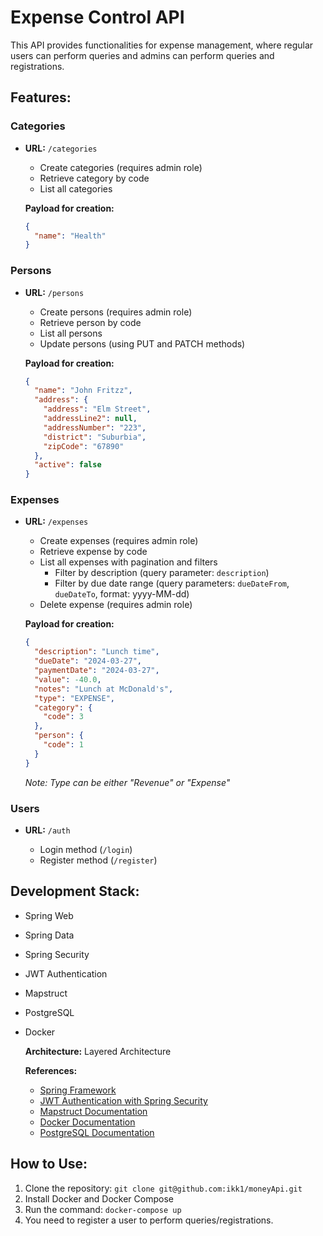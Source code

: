# Expense Control API

This API provides functionalities for expense management, where regular users can perform queries and admins can perform queries and registrations.

## Features:

### Categories
- **URL:** `/categories`
  
  - Create categories (requires admin role)
  - Retrieve category by code
  - List all categories
  
  **Payload for creation:**
  
  ```json
  {
    "name": "Health"
  }
  ```

### Persons
- **URL:** `/persons`
  
  - Create persons (requires admin role)
  - Retrieve person by code
  - List all persons
  - Update persons (using PUT and PATCH methods)
  
  **Payload for creation:**
  
  ```json
  {
    "name": "John Fritzz",
    "address": {
      "address": "Elm Street",
      "addressLine2": null,
      "addressNumber": "223",
      "district": "Suburbia",
      "zipCode": "67890"
    },
    "active": false
  }
  ```

### Expenses
- **URL:** `/expenses`
  
  - Create expenses (requires admin role)
  - Retrieve expense by code
  - List all expenses with pagination and filters
    - Filter by description (query parameter: `description`)
    - Filter by due date range (query parameters: `dueDateFrom`, `dueDateTo`, format: yyyy-MM-dd)
  - Delete expense (requires admin role)
  
  **Payload for creation:**
  
  ```json
  {
    "description": "Lunch time",
    "dueDate": "2024-03-27",
    "paymentDate": "2024-03-27",
    "value": -40.0,
    "notes": "Lunch at McDonald's",
    "type": "EXPENSE",
    "category": {
      "code": 3
    },
    "person": {
      "code": 1
    }
  }
  ```
  
  *Note: Type can be either "Revenue" or "Expense"*

### Users
- **URL:** `/auth`
  
  - Login method (`/login`)
  - Register method (`/register`)

## Development Stack:
- Spring Web
- Spring Data
- Spring Security
- JWT Authentication
- Mapstruct
- PostgreSQL
- Docker
  
  **Architecture:** Layered Architecture
  
  **References:**
  - [Spring Framework](https://spring.io/projects/spring-framework)
  - [JWT Authentication with Spring Security](https://www.baeldung.com/spring-security-authentication-with-jwt)
  - [Mapstruct Documentation](https://mapstruct.org/documentation/)
  - [Docker Documentation](https://docs.docker.com/)
  - [PostgreSQL Documentation](https://www.postgresql.org/docs/)
  
## How to Use:
1. Clone the repository: `git clone git@github.com:ikk1/moneyApi.git`
2. Install Docker and Docker Compose
3. Run the command: `docker-compose up`
4. You need to register a user to perform queries/registrations.